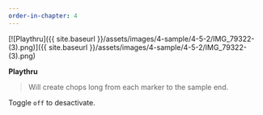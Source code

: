 ```yaml
---
order-in-chapter: 4
---
```


[![Playthru]({{ site.baseurl }}/assets/images/4-sample/4-5-2/IMG_79322-(3).png)]({{
site.baseurl }}/assets/images/4-sample/4-5-2/IMG_79322-(3).png)

**Playthru**

> Will create chops long from each marker to the sample end.

Toggle `off` to desactivate.


